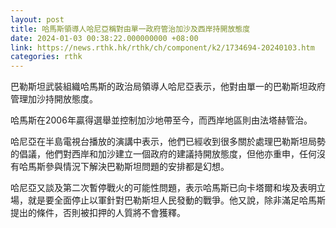 ```yaml
---
layout: post
title: 哈馬斯領導人哈尼亞稱對由單一政府管治加沙及西岸持開放態度
date: 2024-01-03 00:38:22.000000000 +08:00
link: https://news.rthk.hk/rthk/ch/component/k2/1734694-20240103.htm
categories: rthk
---
```


巴勒斯坦武裝組織哈馬斯的政治局領導人哈尼亞表示，他對由單一的巴勒斯坦政府管理加沙持開放態度。

哈馬斯在2006年贏得選舉並控制加沙地帶至今，而西岸地區則由法塔赫管治。

哈尼亞在半島電視台播放的演講中表示，他們已經收到很多關於處理巴勒斯坦局勢的倡議，他們對西岸和加沙建立一個政府的建議持開放態度，但他亦重申，任何沒有哈馬斯參與情況下解決巴勒斯坦問題的安排都是幻想。

哈尼亞又談及第二次暫停戰火的可能性問題，表示哈馬斯已向卡塔爾和埃及表明立場，就是要全面停止以軍針對巴勒斯坦人民發動的戰爭。他又說，除非滿足哈馬斯提出的條件，否則被扣押的人質將不會獲釋。
